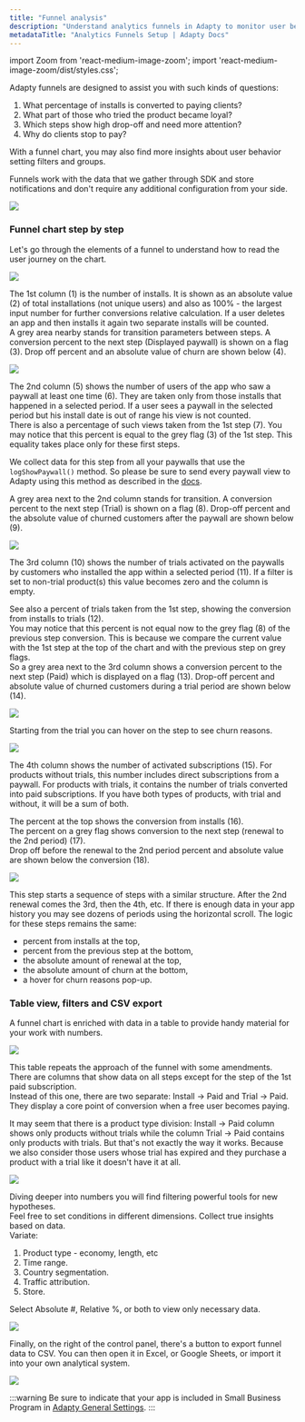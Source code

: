 ```yaml
---
title: "Funnel analysis"
description: "Understand analytics funnels in Adapty to monitor user behavior and improve conversions."
metadataTitle: "Analytics Funnels Setup | Adapty Docs"
---
```


import Zoom from 'react-medium-image-zoom';
import 'react-medium-image-zoom/dist/styles.css';

Adapty funnels are designed to assist you with such kinds of questions:

1. What percentage of installs is converted to paying clients?
2. What part of those who tried the product became loyal?
3. Which steps show high drop-off and need more attention?
4. Why do clients stop to pay?

With a funnel chart, you may also find more insights about user behavior setting filters and groups.   

Funnels work with the data that we gather through SDK and store notifications and don't require any additional configuration from your side.


<Zoom>
  <img src={require('./img/funnels-tab.png').default}
  style={{
    border: '1px solid #727272', /* border width and color */
    width: '700px', /* image width */
    display: 'block', /* for alignment */
    margin: '0 auto' /* center alignment */
  }}
/>
</Zoom>





### Funnel chart step by step

Let's go through the elements of a funnel to understand how to read the user journey on the chart.


<Zoom>
  <img src={require('./img/ed5bf5d-CleanShot_2022-06-23_at_09.36.49.webp').default}
  style={{
    border: '1px solid #727272', /* border width and color */
    width: '700px', /* image width */
    display: 'block', /* for alignment */
    margin: '0 auto' /* center alignment */
  }}
/>
</Zoom>





The 1st column (1) is the number of installs. It is shown as an absolute value (2) of total installations (not unique users) and also as 100% - the largest input number for further conversions relative calculation. If a user deletes an app and then installs it again two separate installs will be counted.  
A grey area nearby stands for transition parameters between steps. A conversion percent to the next step (Displayed paywall) is shown on a flag (3). Drop off percent and an absolute value of churn are shown below (4).


<Zoom>
  <img src={require('./img/00416f9-CleanShot_2022-06-23_at_14.02.06.webp').default}
  style={{
    border: '1px solid #727272', /* border width and color */
    width: '700px', /* image width */
    display: 'block', /* for alignment */
    margin: '0 auto' /* center alignment */
  }}
/>
</Zoom>





The 2nd column (5) shows the number of users of the app who saw a paywall at least one time (6). They are taken only from those installs that happened in a selected period. If a user sees a paywall in the selected period but his install date is out of range his view is not counted.  
There is also a percentage of such views taken from the 1st step (7). You may notice that this percent is equal to the grey flag (3) of the 1st step. This equality takes place only for these first steps.

We collect data for this step from all your paywalls that use the `logShowPaywall()` method. So please be sure to send every paywall view to Adapty using this method as described in the [docs](present-remote-config-paywalls#track-paywall-view-events).  

A grey area next to the 2nd column stands for transition. A conversion percent to the next step (Trial) is shown on a flag (8). Drop-off percent and the absolute value of churned customers after the paywall are shown below (9). 


<Zoom>
  <img src={require('./img/fb11650-CleanShot_2022-06-23_at_15.54.32.webp').default}
  style={{
    border: '1px solid #727272', /* border width and color */
    width: '700px', /* image width */
    display: 'block', /* for alignment */
    margin: '0 auto' /* center alignment */
  }}
/>
</Zoom>





The 3rd column (10) shows the number of trials activated on the paywalls by customers who installed the app within a selected period (11). If a filter is set to non-trial product(s) this value becomes zero and the column is empty. 

See also a percent of trials taken from the 1st step, showing the conversion from installs to trials (12).  
You may notice that this percent is not equal now to the grey flag (8) of the previous step conversion. This is because we compare the current value with the 1st step at the top of the chart and with the previous step on grey flags.  
So a grey area next to the 3rd column shows a conversion percent to the next step (Paid) which is displayed on a flag (13). Drop-off percent and absolute value of churned customers during a trial period are shown below (14).


<Zoom>
  <img src={require('./img/7b88909-CleanShot_2022-06-23_at_15.54.32_-_2.webp').default}
  style={{
    border: '1px solid #727272', /* border width and color */
    width: '700px', /* image width */
    display: 'block', /* for alignment */
    margin: '0 auto' /* center alignment */
  }}
/>
</Zoom>





Starting from the trial you can hover on the step to see churn reasons.


<Zoom>
  <img src={require('./img/df40d2f-CleanShot_2022-06-23_at_17.36.08.webp').default}
  style={{
    border: '1px solid #727272', /* border width and color */
    width: '700px', /* image width */
    display: 'block', /* for alignment */
    margin: '0 auto' /* center alignment */
  }}
/>
</Zoom>





The 4th column shows the number of activated subscriptions (15). For products without trials, this number includes direct subscriptions from a paywall. For products with trials, it contains the number of trials converted into paid subscriptions. If you have both types of products, with trial and without, it will be a sum of both. 

The percent at the top shows the conversion from installs (16).  
The percent on a grey flag shows conversion to the next step (renewal to the 2nd period) (17).  
Drop off before the renewal to the 2nd period percent and absolute value are shown below the conversion (18).


<Zoom>
  <img src={require('./img/d13bf9b-CleanShot_2022-06-23_at_15.54.32-3.webp').default}
  style={{
    border: '1px solid #727272', /* border width and color */
    width: '700px', /* image width */
    display: 'block', /* for alignment */
    margin: '0 auto' /* center alignment */
  }}
/>
</Zoom>





This step starts a sequence of steps with a similar structure. After the 2nd renewal comes the 3rd, then the 4th, etc. If there is enough data in your app history you may see dozens of periods using the horizontal scroll. The logic for these steps remains the same:

- percent from installs at the top, 
- percent from the previous step at the bottom, 
- the absolute amount of renewal at the top, 
- the absolute amount of churn at the bottom,
- a hover for churn reasons pop-up. 

### Table view, filters and CSV export

A funnel chart is enriched with data in a table to provide handy material for your work with numbers. 


<Zoom>
  <img src={require('./img/4787aff-CleanShot_2022-06-23_at_21.01.44.webp').default}
  style={{
    border: '1px solid #727272', /* border width and color */
    width: '700px', /* image width */
    display: 'block', /* for alignment */
    margin: '0 auto' /* center alignment */
  }}
/>
</Zoom>





This table repeats the approach of the funnel with some amendments.  
There are columns that show data on all steps except for the step of the 1st paid subscription.  
Instead of this one, there are two separate: Install -> Paid and Trial -> Paid. They display a core point of conversion when a free user becomes paying.

It may seem that there is a product type division: Install -> Paid column shows only products without trials while the column Trial -> Paid contains only products with trials. But that's not exactly the way it works. Because we also consider those users whose trial has expired and they purchase a product with a trial like it doesn't have it at all.


<Zoom>
  <img src={require('./img/a9bcbc7-CleanShot_2022-06-23_at_21.29.12.webp').default}
  style={{
    border: '1px solid #727272', /* border width and color */
    width: '700px', /* image width */
    display: 'block', /* for alignment */
    margin: '0 auto' /* center alignment */
  }}
/>
</Zoom>





Diving deeper into numbers you will find filtering powerful tools for new hypotheses.  
Feel free to set conditions in different dimensions. Collect true insights based on data.  
Variate: 

1. Product type - economy, length, etc
2. Time range. 
3. Country segmentation.
4. Traffic attribution.
5. Store.

Select Absolute #, Relative %, or both to view only necessary data.


<Zoom>
  <img src={require('./img/1475e42-CleanShot_2022-06-23_at_21.50.33_-2.webp').default}
  style={{
    border: '1px solid #727272', /* border width and color */
    width: '700px', /* image width */
    display: 'block', /* for alignment */
    margin: '0 auto' /* center alignment */
  }}
/>
</Zoom>





Finally, on the right of the control panel, there's a button to export funnel data to CSV. You can then open it in Excel, or Google Sheets, or import it into your own analytical system.


<Zoom>
  <img src={require('./img/ff23846-CleanShot_2022-06-23_at_22.15.49.webp').default}
  style={{
    border: '1px solid #727272', /* border width and color */
    width: '700px', /* image width */
    display: 'block', /* for alignment */
    margin: '0 auto' /* center alignment */
  }}
/>
</Zoom>





:::warning
Be sure to indicate that your app is included in Small Business Program in [Adapty General Settings](https://app.adapty.io/settings/general).
:::